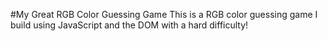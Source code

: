 #My Great RGB Color Guessing Game
This is a RGB color guessing game I build using JavaScript and the DOM with a hard difficulty!
